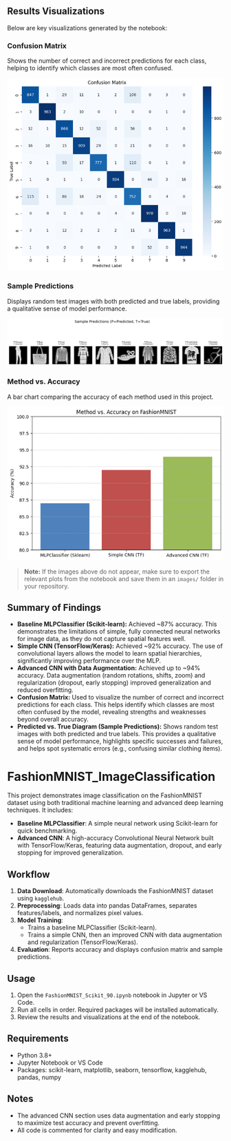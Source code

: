 ## Results Visualizations

Below are key visualizations generated by the notebook:

### Confusion Matrix
Shows the number of correct and incorrect predictions for each class, helping to identify which classes are most often confused.

![Confusion Matrix](images/confusion_matrix.png)

### Sample Predictions
Displays random test images with both predicted and true labels, providing a qualitative sense of model performance.

![Sample Predictions](images/sample_predictions.png)

### Method vs. Accuracy
A bar chart comparing the accuracy of each method used in this project.

![Method vs Accuracy](images/method_vs_accuracy.png)

> **Note:** If the images above do not appear, make sure to export the relevant plots from the notebook and save them in an `images/` folder in your repository.
## Summary of Findings

- **Baseline MLPClassifier (Scikit-learn):** Achieved ~87% accuracy. This demonstrates the limitations of simple, fully connected neural networks for image data, as they do not capture spatial features well.
- **Simple CNN (TensorFlow/Keras):** Achieved ~92% accuracy. The use of convolutional layers allows the model to learn spatial hierarchies, significantly improving performance over the MLP.
- **Advanced CNN with Data Augmentation:** Achieved up to ~94% accuracy. Data augmentation (random rotations, shifts, zoom) and regularization (dropout, early stopping) improved generalization and reduced overfitting.
- **Confusion Matrix:** Used to visualize the number of correct and incorrect predictions for each class. This helps identify which classes are most often confused by the model, revealing strengths and weaknesses beyond overall accuracy.
- **Predicted vs. True Diagram (Sample Predictions):** Shows random test images with both predicted and true labels. This provides a qualitative sense of model performance, highlights specific successes and failures, and helps spot systematic errors (e.g., confusing similar clothing items).


# FashionMNIST_ImageClassification

This project demonstrates image classification on the FashionMNIST dataset using both traditional machine learning and advanced deep learning techniques. It includes:

- **Baseline MLPClassifier**: A simple neural network using Scikit-learn for quick benchmarking.
- **Advanced CNN**: A high-accuracy Convolutional Neural Network built with TensorFlow/Keras, featuring data augmentation, dropout, and early stopping for improved generalization.

## Workflow
1. **Data Download**: Automatically downloads the FashionMNIST dataset using `kagglehub`.
2. **Preprocessing**: Loads data into pandas DataFrames, separates features/labels, and normalizes pixel values.
3. **Model Training**:
	- Trains a baseline MLPClassifier (Scikit-learn).
	- Trains a simple CNN, then an improved CNN with data augmentation and regularization (TensorFlow/Keras).
4. **Evaluation**: Reports accuracy and displays confusion matrix and sample predictions.

## Usage
1. Open the `FashionMNIST_Scikit_90.ipynb` notebook in Jupyter or VS Code.
2. Run all cells in order. Required packages will be installed automatically.
3. Review the results and visualizations at the end of the notebook.

## Requirements
- Python 3.8+
- Jupyter Notebook or VS Code
- Packages: scikit-learn, matplotlib, seaborn, tensorflow, kagglehub, pandas, numpy

## Notes
- The advanced CNN section uses data augmentation and early stopping to maximize test accuracy and prevent overfitting.
- All code is commented for clarity and easy modification.